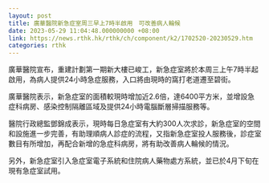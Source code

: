 ```yaml
---
layout: post
title: 廣華醫院新急症室周三早上7時半啟用　可改善病人輪候
date: 2023-05-29 11:04:48.000000000 +08:00
link: https://news.rthk.hk/rthk/ch/component/k2/1702520-20230529.htm
categories: rthk
---
```


廣華醫院宣布，重建計劃第一期新大樓已峻工，新急症室將於本周三上午7時半起啟用，為病人提供24小時急症服務，入口將由現時的窩打老道遷至碧街。

廣華醫院表示，新急症室的面積較現時增加近2.6倍，達6400平方米，並增設急症科病房、感染控制隔離區域及提供24小時電腦斷層掃描服務等。

醫院行政總監鄧錦成表示，現時每日急症室有大約300人次求診，新急症室的空間和設施進一步完善，有助理順病人診症的流程，又指新急症室投人服務後，診症室數目有所增加，再配合新增的急症科病房，將有助改善病人輪候的情況。

另外，新急症室引入急症室電子系統和住院病人藥物處方系統，並已於4月下旬在現有急症室試用。
